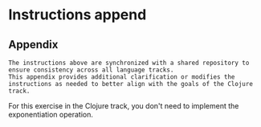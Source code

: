 # Instructions append

## Appendix

~~~~exercism/note
The instructions above are synchronized with a shared repository to ensure consistency across all language tracks.
This appendix provides additional clarification or modifies the instructions as needed to better align with the goals of the Clojure track.
~~~~

For this exercise in the Clojure track, you don't need to implement the exponentiation operation.
